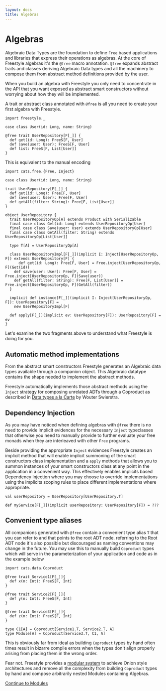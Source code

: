 ```yaml
---
layout: docs
title: Algebras
---
```


# Algebras

Algebraic Data Types are the foundation to define `Free` based applications and libraries that express their operations as algebras.
At the core of Freestyle algebras it's the `@free` macro annotation.
`@free` expands abstract traits and classes deriving Algebraic Data types and all the machinery to compose them from
abstract method definitions provided by the user.

When you build an algebra with Freestyle you only need to concentrate in the API that you want exposed as abstract smart constructors
without worrying about how they will be implemented.

A trait or abstract class annotated with `@free` is all you need to create your first algebra with Freestyle.

```tut:silent
import freestyle._

case class User(id: Long, name: String)

@free trait UserRepository[F[_]] {
  def get(id: Long): FreeS[F, User]
  def save(user: User): FreeS[F, User]
  def list: FreeS[F, List[User]]
}
```

This is equivalent to the manual encoding

```tut:silent
import cats.free.{Free, Inject}

case class User(id: Long, name: String)

trait UserRepository[F[_]] {
  def get(id: Long): Free[F, User]
  def save(user: User): Free[F, User]
  def getAll(filter: String): Free[F, List[User]]
}

object UserRepository {
  trait UserRepositoryOp[A] extends Product with Serializable
  final case class Get(id: Long) extends UserRepositoryOp[User]
  final case class Save(user: User) extends UserRepositoryOp[User]
  final case class GetAll(filter: String) extends UserRepositoryOp[List[User]]

  type T[A] = UserRepositoryOp[A]

  class UserRepositoryImpl[F[_]](implicit I: Inject[UserRepositoryOp, F]) extends UserRepository[F] {
      def get(id: Long): Free[F, User] = Free.inject[UserRepositoryOp, F](Get(id))
    def save(user: User): Free[F, User] = Free.inject[UserRepositoryOp, F](Save(user))
    def getAll(filter: String): Free[F, List[User]] = Free.inject[UserRepositoryOp, F](GetAll(filter))
  }

  implicit def instance[F[_]](implicit I: Inject[UserRepositoryOp, F]): UserRepository[F] =
    new UserRepositoryImpl[F]

  def apply[F[_]](implicit ev: UserRepository[F]): UserRepository[F] = ev
}
```

Let's examine the two fragments above to understand what Freestyle is doing for you.

## Automatic method implementations

From the abstract smart constructors Freestyle generates an Algebraic data types available through a companion object.
This Algebraic datatype contains the shape needed to implement the abstract methods.

Freestyle automatically implements those abstract methods using the `Inject` strategy for composing unrelated ADTs through a Coproduct as described
in [Data types a la Carte]() by Wouter Swierstra.

## Dependency Injection

As you may have noticed when defining algebras with `@free` there is no need to provide implicit evidences for the necessary
`Inject` typeclasses that otherwise you need to manually provide to further evaluate your free monads when they are interleaved with other `Free` programs.

Beside providing the appropriate `Inject` evidences Freestyle creates an implicit method that will enable implicit summoning of the smart
constructors class implementation and a `apply` methods that allows you to summon instances of your smart constructors class at any point
in the application in a convenient way. This effectively enables implicits based Dependency Injection where you may choose to override implementations
using the implicits scoping rules to place different implementations where appropriate.

```tut:silent
val userRepository = UserRepository[UserRepository.T]
```

```tut:silent
def myService[F[_]](implicit userRepository: UserRepository[F]) = ???
```

## Convenient type aliases

All companions generated with `@free` contain a convenient type alias `T` that you can refer to and that points to the root
ADT node. referring to the Root ADT node it's also possible but discouraged as naming conventions may change in the future.
You may use this to manually build `Coproduct` types which will serve in the parameterization of your application and code as in the example below

```tut:silent
import cats.data.Coproduct

@free trait Service1[F[_]]{
  def x(n: Int): FreeS[F, Int]
}

@free trait Service2[F[_]]{
  def y(n: Int): FreeS[F, Int]
}

@free trait Service3[F[_]]{
  def z(n: Int): FreeS[F, Int]
}

type C1[A] = Coproduct[Service1.T, Service2.T, A]
type Module[A] = Coproduct[Service3.T, C1, A]
```

This is obviously far from ideal as building `Coproduct` types by hand often times result in bizarre compile errors
when the types don't align properly arising from placing them in the wrong order.

Fear not. Freestyle provides a [modular system]() to achieve Onion style architectures and remove all the complexity from building `Coproduct` types by hand and
compose arbitrarily nested Modules containing Algebras.

[Continue to Modules](modules.html)
